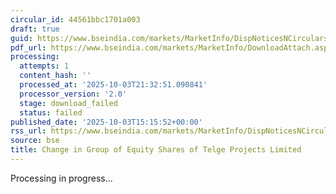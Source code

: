 ```yaml
---
circular_id: 44561bbc1701a003
draft: true
guid: https://www.bseindia.com/markets/MarketInfo/DispNoticesNCirculars.aspx?Noticeid={1D36EFDA-B87C-4BAF-B0DB-9A670D921461}&noticeno=20251003-56&dt=10/03/2025&icount=56&totcount=73&flag=0
pdf_url: https://www.bseindia.com/markets/MarketInfo/DownloadAttach.aspx?id=20251003-56&attachedId=
processing:
  attempts: 1
  content_hash: ''
  processed_at: '2025-10-03T21:32:51.090841'
  processor_version: '2.0'
  stage: download_failed
  status: failed
published_date: '2025-10-03T15:15:52+00:00'
rss_url: https://www.bseindia.com/markets/MarketInfo/DispNoticesNCirculars.aspx?Noticeid={1D36EFDA-B87C-4BAF-B0DB-9A670D921461}&noticeno=20251003-56&dt=10/03/2025&icount=56&totcount=73&flag=0
source: bse
title: Change in Group of Equity Shares of Telge Projects Limited
---
```


Processing in progress...